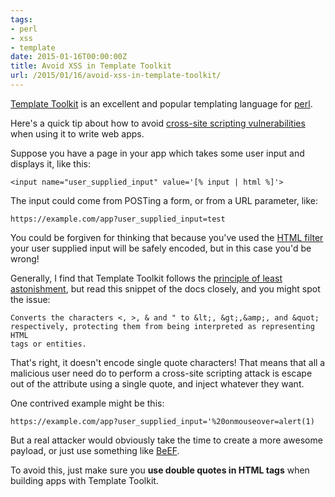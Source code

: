```yaml
---
tags:
- perl
- xss
- template
date: 2015-01-16T00:00:00Z
title: Avoid XSS in Template Toolkit
url: /2015/01/16/avoid-xss-in-template-toolkit/
---
```


[Template Toolkit](http://www.template-toolkit.org/) is an excellent and popular templating language for [perl](https://www.perl.org/). 

Here's a quick tip about how to avoid [cross-site scripting vulnerabilities](http://en.wikipedia.org/wiki/Cross-site_scripting) when using it to write web apps.

Suppose you have a page in your app which takes some user input and displays it, like this:

    <input name="user_supplied_input" value='[% input | html %]'>
    
The input could come from POSTing a form, or from a URL parameter, like: 

    https://example.com/app?user_supplied_input=test
    
You could be forgiven for thinking that because you've used the [HTML filter](http://www.template-toolkit.org/docs/manual/Filters.html#section_html) your user supplied input will be safely encoded, but in this case you'd be wrong!

Generally, I find that Template Toolkit follows the [principle of least astonishment](http://en.wikipedia.org/wiki/Principle_of_least_astonishment), but read this snippet of the docs closely, and you might spot the issue:

    Converts the characters <, >, & and " to &lt;, &gt;,&amp;, and &quot;
    respectively, protecting them from being interpreted as representing HTML
    tags or entities.

That's right, it doesn't encode single quote characters! That means that all a malicious user need do to perform a cross-site scripting attack is escape out of the attribute using a single quote, and inject whatever they want.

One contrived example might be this:

    https://example.com/app?user_supplied_input='%20onmouseover=alert(1)
    
But a real attacker would obviously take the time to create a more awesome payload, or just use something like [BeEF](http://beefproject.com/). 

To avoid this, just make sure you **use double quotes in HTML tags** when building apps with Template Toolkit. 
